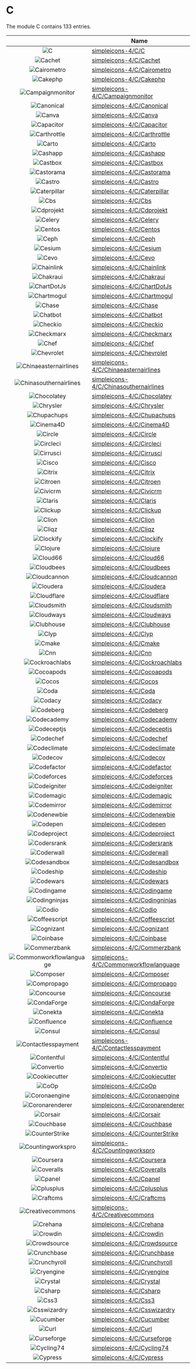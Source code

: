 # C

The module C contains 133 entries.



| |Name|
|:---:|---|
|![C](../simpleicons-4/C/C.element.png)|[simpleicons-4/C/C](../simpleicons-4/C/C.md)
|![Cachet](../simpleicons-4/C/Cachet.element.png)|[simpleicons-4/C/Cachet](../simpleicons-4/C/Cachet.md)
|![Cairometro](../simpleicons-4/C/Cairometro.element.png)|[simpleicons-4/C/Cairometro](../simpleicons-4/C/Cairometro.md)
|![Cakephp](../simpleicons-4/C/Cakephp.element.png)|[simpleicons-4/C/Cakephp](../simpleicons-4/C/Cakephp.md)
|![Campaignmonitor](../simpleicons-4/C/Campaignmonitor.element.png)|[simpleicons-4/C/Campaignmonitor](../simpleicons-4/C/Campaignmonitor.md)
|![Canonical](../simpleicons-4/C/Canonical.element.png)|[simpleicons-4/C/Canonical](../simpleicons-4/C/Canonical.md)
|![Canva](../simpleicons-4/C/Canva.element.png)|[simpleicons-4/C/Canva](../simpleicons-4/C/Canva.md)
|![Capacitor](../simpleicons-4/C/Capacitor.element.png)|[simpleicons-4/C/Capacitor](../simpleicons-4/C/Capacitor.md)
|![Carthrottle](../simpleicons-4/C/Carthrottle.element.png)|[simpleicons-4/C/Carthrottle](../simpleicons-4/C/Carthrottle.md)
|![Carto](../simpleicons-4/C/Carto.element.png)|[simpleicons-4/C/Carto](../simpleicons-4/C/Carto.md)
|![Cashapp](../simpleicons-4/C/Cashapp.element.png)|[simpleicons-4/C/Cashapp](../simpleicons-4/C/Cashapp.md)
|![Castbox](../simpleicons-4/C/Castbox.element.png)|[simpleicons-4/C/Castbox](../simpleicons-4/C/Castbox.md)
|![Castorama](../simpleicons-4/C/Castorama.element.png)|[simpleicons-4/C/Castorama](../simpleicons-4/C/Castorama.md)
|![Castro](../simpleicons-4/C/Castro.element.png)|[simpleicons-4/C/Castro](../simpleicons-4/C/Castro.md)
|![Caterpillar](../simpleicons-4/C/Caterpillar.element.png)|[simpleicons-4/C/Caterpillar](../simpleicons-4/C/Caterpillar.md)
|![Cbs](../simpleicons-4/C/Cbs.element.png)|[simpleicons-4/C/Cbs](../simpleicons-4/C/Cbs.md)
|![Cdprojekt](../simpleicons-4/C/Cdprojekt.element.png)|[simpleicons-4/C/Cdprojekt](../simpleicons-4/C/Cdprojekt.md)
|![Celery](../simpleicons-4/C/Celery.element.png)|[simpleicons-4/C/Celery](../simpleicons-4/C/Celery.md)
|![Centos](../simpleicons-4/C/Centos.element.png)|[simpleicons-4/C/Centos](../simpleicons-4/C/Centos.md)
|![Ceph](../simpleicons-4/C/Ceph.element.png)|[simpleicons-4/C/Ceph](../simpleicons-4/C/Ceph.md)
|![Cesium](../simpleicons-4/C/Cesium.element.png)|[simpleicons-4/C/Cesium](../simpleicons-4/C/Cesium.md)
|![Cevo](../simpleicons-4/C/Cevo.element.png)|[simpleicons-4/C/Cevo](../simpleicons-4/C/Cevo.md)
|![Chainlink](../simpleicons-4/C/Chainlink.element.png)|[simpleicons-4/C/Chainlink](../simpleicons-4/C/Chainlink.md)
|![Chakraui](../simpleicons-4/C/Chakraui.element.png)|[simpleicons-4/C/Chakraui](../simpleicons-4/C/Chakraui.md)
|![ChartDotJs](../simpleicons-4/C/ChartDotJs.element.png)|[simpleicons-4/C/ChartDotJs](../simpleicons-4/C/ChartDotJs.md)
|![Chartmogul](../simpleicons-4/C/Chartmogul.element.png)|[simpleicons-4/C/Chartmogul](../simpleicons-4/C/Chartmogul.md)
|![Chase](../simpleicons-4/C/Chase.element.png)|[simpleicons-4/C/Chase](../simpleicons-4/C/Chase.md)
|![Chatbot](../simpleicons-4/C/Chatbot.element.png)|[simpleicons-4/C/Chatbot](../simpleicons-4/C/Chatbot.md)
|![Checkio](../simpleicons-4/C/Checkio.element.png)|[simpleicons-4/C/Checkio](../simpleicons-4/C/Checkio.md)
|![Checkmarx](../simpleicons-4/C/Checkmarx.element.png)|[simpleicons-4/C/Checkmarx](../simpleicons-4/C/Checkmarx.md)
|![Chef](../simpleicons-4/C/Chef.element.png)|[simpleicons-4/C/Chef](../simpleicons-4/C/Chef.md)
|![Chevrolet](../simpleicons-4/C/Chevrolet.element.png)|[simpleicons-4/C/Chevrolet](../simpleicons-4/C/Chevrolet.md)
|![Chinaeasternairlines](../simpleicons-4/C/Chinaeasternairlines.element.png)|[simpleicons-4/C/Chinaeasternairlines](../simpleicons-4/C/Chinaeasternairlines.md)
|![Chinasouthernairlines](../simpleicons-4/C/Chinasouthernairlines.element.png)|[simpleicons-4/C/Chinasouthernairlines](../simpleicons-4/C/Chinasouthernairlines.md)
|![Chocolatey](../simpleicons-4/C/Chocolatey.element.png)|[simpleicons-4/C/Chocolatey](../simpleicons-4/C/Chocolatey.md)
|![Chrysler](../simpleicons-4/C/Chrysler.element.png)|[simpleicons-4/C/Chrysler](../simpleicons-4/C/Chrysler.md)
|![Chupachups](../simpleicons-4/C/Chupachups.element.png)|[simpleicons-4/C/Chupachups](../simpleicons-4/C/Chupachups.md)
|![Cinema4D](../simpleicons-4/C/Cinema4D.element.png)|[simpleicons-4/C/Cinema4D](../simpleicons-4/C/Cinema4D.md)
|![Circle](../simpleicons-4/C/Circle.element.png)|[simpleicons-4/C/Circle](../simpleicons-4/C/Circle.md)
|![Circleci](../simpleicons-4/C/Circleci.element.png)|[simpleicons-4/C/Circleci](../simpleicons-4/C/Circleci.md)
|![Cirrusci](../simpleicons-4/C/Cirrusci.element.png)|[simpleicons-4/C/Cirrusci](../simpleicons-4/C/Cirrusci.md)
|![Cisco](../simpleicons-4/C/Cisco.element.png)|[simpleicons-4/C/Cisco](../simpleicons-4/C/Cisco.md)
|![Citrix](../simpleicons-4/C/Citrix.element.png)|[simpleicons-4/C/Citrix](../simpleicons-4/C/Citrix.md)
|![Citroen](../simpleicons-4/C/Citroen.element.png)|[simpleicons-4/C/Citroen](../simpleicons-4/C/Citroen.md)
|![Civicrm](../simpleicons-4/C/Civicrm.element.png)|[simpleicons-4/C/Civicrm](../simpleicons-4/C/Civicrm.md)
|![Claris](../simpleicons-4/C/Claris.element.png)|[simpleicons-4/C/Claris](../simpleicons-4/C/Claris.md)
|![Clickup](../simpleicons-4/C/Clickup.element.png)|[simpleicons-4/C/Clickup](../simpleicons-4/C/Clickup.md)
|![Clion](../simpleicons-4/C/Clion.element.png)|[simpleicons-4/C/Clion](../simpleicons-4/C/Clion.md)
|![Cliqz](../simpleicons-4/C/Cliqz.element.png)|[simpleicons-4/C/Cliqz](../simpleicons-4/C/Cliqz.md)
|![Clockify](../simpleicons-4/C/Clockify.element.png)|[simpleicons-4/C/Clockify](../simpleicons-4/C/Clockify.md)
|![Clojure](../simpleicons-4/C/Clojure.element.png)|[simpleicons-4/C/Clojure](../simpleicons-4/C/Clojure.md)
|![Cloud66](../simpleicons-4/C/Cloud66.element.png)|[simpleicons-4/C/Cloud66](../simpleicons-4/C/Cloud66.md)
|![Cloudbees](../simpleicons-4/C/Cloudbees.element.png)|[simpleicons-4/C/Cloudbees](../simpleicons-4/C/Cloudbees.md)
|![Cloudcannon](../simpleicons-4/C/Cloudcannon.element.png)|[simpleicons-4/C/Cloudcannon](../simpleicons-4/C/Cloudcannon.md)
|![Cloudera](../simpleicons-4/C/Cloudera.element.png)|[simpleicons-4/C/Cloudera](../simpleicons-4/C/Cloudera.md)
|![Cloudflare](../simpleicons-4/C/Cloudflare.element.png)|[simpleicons-4/C/Cloudflare](../simpleicons-4/C/Cloudflare.md)
|![Cloudsmith](../simpleicons-4/C/Cloudsmith.element.png)|[simpleicons-4/C/Cloudsmith](../simpleicons-4/C/Cloudsmith.md)
|![Cloudways](../simpleicons-4/C/Cloudways.element.png)|[simpleicons-4/C/Cloudways](../simpleicons-4/C/Cloudways.md)
|![Clubhouse](../simpleicons-4/C/Clubhouse.element.png)|[simpleicons-4/C/Clubhouse](../simpleicons-4/C/Clubhouse.md)
|![Clyp](../simpleicons-4/C/Clyp.element.png)|[simpleicons-4/C/Clyp](../simpleicons-4/C/Clyp.md)
|![Cmake](../simpleicons-4/C/Cmake.element.png)|[simpleicons-4/C/Cmake](../simpleicons-4/C/Cmake.md)
|![Cnn](../simpleicons-4/C/Cnn.element.png)|[simpleicons-4/C/Cnn](../simpleicons-4/C/Cnn.md)
|![Cockroachlabs](../simpleicons-4/C/Cockroachlabs.element.png)|[simpleicons-4/C/Cockroachlabs](../simpleicons-4/C/Cockroachlabs.md)
|![Cocoapods](../simpleicons-4/C/Cocoapods.element.png)|[simpleicons-4/C/Cocoapods](../simpleicons-4/C/Cocoapods.md)
|![Cocos](../simpleicons-4/C/Cocos.element.png)|[simpleicons-4/C/Cocos](../simpleicons-4/C/Cocos.md)
|![Coda](../simpleicons-4/C/Coda.element.png)|[simpleicons-4/C/Coda](../simpleicons-4/C/Coda.md)
|![Codacy](../simpleicons-4/C/Codacy.element.png)|[simpleicons-4/C/Codacy](../simpleicons-4/C/Codacy.md)
|![Codeberg](../simpleicons-4/C/Codeberg.element.png)|[simpleicons-4/C/Codeberg](../simpleicons-4/C/Codeberg.md)
|![Codecademy](../simpleicons-4/C/Codecademy.element.png)|[simpleicons-4/C/Codecademy](../simpleicons-4/C/Codecademy.md)
|![Codeceptjs](../simpleicons-4/C/Codeceptjs.element.png)|[simpleicons-4/C/Codeceptjs](../simpleicons-4/C/Codeceptjs.md)
|![Codechef](../simpleicons-4/C/Codechef.element.png)|[simpleicons-4/C/Codechef](../simpleicons-4/C/Codechef.md)
|![Codeclimate](../simpleicons-4/C/Codeclimate.element.png)|[simpleicons-4/C/Codeclimate](../simpleicons-4/C/Codeclimate.md)
|![Codecov](../simpleicons-4/C/Codecov.element.png)|[simpleicons-4/C/Codecov](../simpleicons-4/C/Codecov.md)
|![Codefactor](../simpleicons-4/C/Codefactor.element.png)|[simpleicons-4/C/Codefactor](../simpleicons-4/C/Codefactor.md)
|![Codeforces](../simpleicons-4/C/Codeforces.element.png)|[simpleicons-4/C/Codeforces](../simpleicons-4/C/Codeforces.md)
|![Codeigniter](../simpleicons-4/C/Codeigniter.element.png)|[simpleicons-4/C/Codeigniter](../simpleicons-4/C/Codeigniter.md)
|![Codemagic](../simpleicons-4/C/Codemagic.element.png)|[simpleicons-4/C/Codemagic](../simpleicons-4/C/Codemagic.md)
|![Codemirror](../simpleicons-4/C/Codemirror.element.png)|[simpleicons-4/C/Codemirror](../simpleicons-4/C/Codemirror.md)
|![Codenewbie](../simpleicons-4/C/Codenewbie.element.png)|[simpleicons-4/C/Codenewbie](../simpleicons-4/C/Codenewbie.md)
|![Codepen](../simpleicons-4/C/Codepen.element.png)|[simpleicons-4/C/Codepen](../simpleicons-4/C/Codepen.md)
|![Codeproject](../simpleicons-4/C/Codeproject.element.png)|[simpleicons-4/C/Codeproject](../simpleicons-4/C/Codeproject.md)
|![Codersrank](../simpleicons-4/C/Codersrank.element.png)|[simpleicons-4/C/Codersrank](../simpleicons-4/C/Codersrank.md)
|![Coderwall](../simpleicons-4/C/Coderwall.element.png)|[simpleicons-4/C/Coderwall](../simpleicons-4/C/Coderwall.md)
|![Codesandbox](../simpleicons-4/C/Codesandbox.element.png)|[simpleicons-4/C/Codesandbox](../simpleicons-4/C/Codesandbox.md)
|![Codeship](../simpleicons-4/C/Codeship.element.png)|[simpleicons-4/C/Codeship](../simpleicons-4/C/Codeship.md)
|![Codewars](../simpleicons-4/C/Codewars.element.png)|[simpleicons-4/C/Codewars](../simpleicons-4/C/Codewars.md)
|![Codingame](../simpleicons-4/C/Codingame.element.png)|[simpleicons-4/C/Codingame](../simpleicons-4/C/Codingame.md)
|![Codingninjas](../simpleicons-4/C/Codingninjas.element.png)|[simpleicons-4/C/Codingninjas](../simpleicons-4/C/Codingninjas.md)
|![Codio](../simpleicons-4/C/Codio.element.png)|[simpleicons-4/C/Codio](../simpleicons-4/C/Codio.md)
|![Coffeescript](../simpleicons-4/C/Coffeescript.element.png)|[simpleicons-4/C/Coffeescript](../simpleicons-4/C/Coffeescript.md)
|![Cognizant](../simpleicons-4/C/Cognizant.element.png)|[simpleicons-4/C/Cognizant](../simpleicons-4/C/Cognizant.md)
|![Coinbase](../simpleicons-4/C/Coinbase.element.png)|[simpleicons-4/C/Coinbase](../simpleicons-4/C/Coinbase.md)
|![Commerzbank](../simpleicons-4/C/Commerzbank.element.png)|[simpleicons-4/C/Commerzbank](../simpleicons-4/C/Commerzbank.md)
|![Commonworkflowlanguage](../simpleicons-4/C/Commonworkflowlanguage.element.png)|[simpleicons-4/C/Commonworkflowlanguage](../simpleicons-4/C/Commonworkflowlanguage.md)
|![Composer](../simpleicons-4/C/Composer.element.png)|[simpleicons-4/C/Composer](../simpleicons-4/C/Composer.md)
|![Compropago](../simpleicons-4/C/Compropago.element.png)|[simpleicons-4/C/Compropago](../simpleicons-4/C/Compropago.md)
|![Concourse](../simpleicons-4/C/Concourse.element.png)|[simpleicons-4/C/Concourse](../simpleicons-4/C/Concourse.md)
|![CondaForge](../simpleicons-4/C/CondaForge.element.png)|[simpleicons-4/C/CondaForge](../simpleicons-4/C/CondaForge.md)
|![Conekta](../simpleicons-4/C/Conekta.element.png)|[simpleicons-4/C/Conekta](../simpleicons-4/C/Conekta.md)
|![Confluence](../simpleicons-4/C/Confluence.element.png)|[simpleicons-4/C/Confluence](../simpleicons-4/C/Confluence.md)
|![Consul](../simpleicons-4/C/Consul.element.png)|[simpleicons-4/C/Consul](../simpleicons-4/C/Consul.md)
|![Contactlesspayment](../simpleicons-4/C/Contactlesspayment.element.png)|[simpleicons-4/C/Contactlesspayment](../simpleicons-4/C/Contactlesspayment.md)
|![Contentful](../simpleicons-4/C/Contentful.element.png)|[simpleicons-4/C/Contentful](../simpleicons-4/C/Contentful.md)
|![Convertio](../simpleicons-4/C/Convertio.element.png)|[simpleicons-4/C/Convertio](../simpleicons-4/C/Convertio.md)
|![Cookiecutter](../simpleicons-4/C/Cookiecutter.element.png)|[simpleicons-4/C/Cookiecutter](../simpleicons-4/C/Cookiecutter.md)
|![CoOp](../simpleicons-4/C/CoOp.element.png)|[simpleicons-4/C/CoOp](../simpleicons-4/C/CoOp.md)
|![Coronaengine](../simpleicons-4/C/Coronaengine.element.png)|[simpleicons-4/C/Coronaengine](../simpleicons-4/C/Coronaengine.md)
|![Coronarenderer](../simpleicons-4/C/Coronarenderer.element.png)|[simpleicons-4/C/Coronarenderer](../simpleicons-4/C/Coronarenderer.md)
|![Corsair](../simpleicons-4/C/Corsair.element.png)|[simpleicons-4/C/Corsair](../simpleicons-4/C/Corsair.md)
|![Couchbase](../simpleicons-4/C/Couchbase.element.png)|[simpleicons-4/C/Couchbase](../simpleicons-4/C/Couchbase.md)
|![CounterStrike](../simpleicons-4/C/CounterStrike.element.png)|[simpleicons-4/C/CounterStrike](../simpleicons-4/C/CounterStrike.md)
|![Countingworkspro](../simpleicons-4/C/Countingworkspro.element.png)|[simpleicons-4/C/Countingworkspro](../simpleicons-4/C/Countingworkspro.md)
|![Coursera](../simpleicons-4/C/Coursera.element.png)|[simpleicons-4/C/Coursera](../simpleicons-4/C/Coursera.md)
|![Coveralls](../simpleicons-4/C/Coveralls.element.png)|[simpleicons-4/C/Coveralls](../simpleicons-4/C/Coveralls.md)
|![Cpanel](../simpleicons-4/C/Cpanel.element.png)|[simpleicons-4/C/Cpanel](../simpleicons-4/C/Cpanel.md)
|![Cplusplus](../simpleicons-4/C/Cplusplus.element.png)|[simpleicons-4/C/Cplusplus](../simpleicons-4/C/Cplusplus.md)
|![Craftcms](../simpleicons-4/C/Craftcms.element.png)|[simpleicons-4/C/Craftcms](../simpleicons-4/C/Craftcms.md)
|![Creativecommons](../simpleicons-4/C/Creativecommons.element.png)|[simpleicons-4/C/Creativecommons](../simpleicons-4/C/Creativecommons.md)
|![Crehana](../simpleicons-4/C/Crehana.element.png)|[simpleicons-4/C/Crehana](../simpleicons-4/C/Crehana.md)
|![Crowdin](../simpleicons-4/C/Crowdin.element.png)|[simpleicons-4/C/Crowdin](../simpleicons-4/C/Crowdin.md)
|![Crowdsource](../simpleicons-4/C/Crowdsource.element.png)|[simpleicons-4/C/Crowdsource](../simpleicons-4/C/Crowdsource.md)
|![Crunchbase](../simpleicons-4/C/Crunchbase.element.png)|[simpleicons-4/C/Crunchbase](../simpleicons-4/C/Crunchbase.md)
|![Crunchyroll](../simpleicons-4/C/Crunchyroll.element.png)|[simpleicons-4/C/Crunchyroll](../simpleicons-4/C/Crunchyroll.md)
|![Cryengine](../simpleicons-4/C/Cryengine.element.png)|[simpleicons-4/C/Cryengine](../simpleicons-4/C/Cryengine.md)
|![Crystal](../simpleicons-4/C/Crystal.element.png)|[simpleicons-4/C/Crystal](../simpleicons-4/C/Crystal.md)
|![Csharp](../simpleicons-4/C/Csharp.element.png)|[simpleicons-4/C/Csharp](../simpleicons-4/C/Csharp.md)
|![Css3](../simpleicons-4/C/Css3.element.png)|[simpleicons-4/C/Css3](../simpleicons-4/C/Css3.md)
|![Csswizardry](../simpleicons-4/C/Csswizardry.element.png)|[simpleicons-4/C/Csswizardry](../simpleicons-4/C/Csswizardry.md)
|![Cucumber](../simpleicons-4/C/Cucumber.element.png)|[simpleicons-4/C/Cucumber](../simpleicons-4/C/Cucumber.md)
|![Curl](../simpleicons-4/C/Curl.element.png)|[simpleicons-4/C/Curl](../simpleicons-4/C/Curl.md)
|![Curseforge](../simpleicons-4/C/Curseforge.element.png)|[simpleicons-4/C/Curseforge](../simpleicons-4/C/Curseforge.md)
|![Cycling74](../simpleicons-4/C/Cycling74.element.png)|[simpleicons-4/C/Cycling74](../simpleicons-4/C/Cycling74.md)
|![Cypress](../simpleicons-4/C/Cypress.element.png)|[simpleicons-4/C/Cypress](../simpleicons-4/C/Cypress.md)

